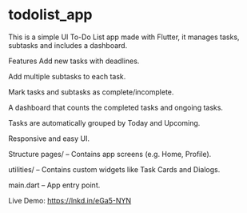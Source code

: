 # todolist_app
This is a simple UI To-Do List app made with Flutter, it manages tasks, subtasks and includes a dashboard.

Features Add new tasks with deadlines.

Add multiple subtasks to each task.

Mark tasks and subtasks as complete/incomplete.

A dashboard that counts the completed tasks and ongoing tasks.

Tasks are automatically grouped by Today and Upcoming.

Responsive and easy UI.

Structure pages/ – Contains app screens (e.g. Home, Profile).

utilities/ – Contains custom widgets like Task Cards and Dialogs.

main.dart – App entry point.

Live Demo: https://lnkd.in/eGa5-NYN




